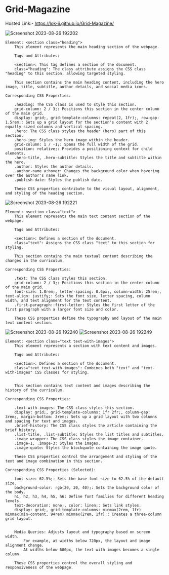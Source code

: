 # Grid-Magazine

Hosted Link:- https://lok-ii.github.io/Grid-Magazine/


![Screenshot 2023-08-26 192202](https://github.com/Lok-ii/Grid-Magazine/assets/129180844/76bf5ee5-6a3c-4f0d-9dcc-535cdd3ceb0c)

	Element: <section class="heading">
		This element represents the main heading section of the webpage.
		
		Tags and Attributes:
		
		<section>: This tag defines a section of the document.
		class="heading": The class attribute assigns the CSS class "heading" to this section, allowing targeted styling.
		
		This section contains the main heading content, including the hero image, title, subtitle, author details, and social media icons.
		
  	Corresponding CSS Properties:
		
		.heading: The CSS class is used to style this section.
		grid-column: 2 / 3;: Positions this section in the center column of the main grid.
		display: grid;, grid-template-columns: repeat(2, 1fr);, row-gap: 1.5rem;: Sets up a grid layout for the section's content with 2 equally sized columns and vertical spacing.
		.hero: The CSS class styles the header (hero) part of this section.
		.hero-img: Styles the hero image within the header.
		grid-column: 1 / -1;: Spans the full width of the grid.
		position: relative;: Provides a positioning context for child elements.
		.hero-title, .hero-subtitle: Styles the title and subtitle within the hero.
		.author: Styles the author details.
		.author-name a:hover: Changes the background color when hovering over the author's name link.
		.publish-date: Styles the publish date.

		These CSS properties contribute to the visual layout, alignment, and styling of the heading section.

![Screenshot 2023-08-26 192221](https://github.com/Lok-ii/Grid-Magazine/assets/129180844/1e735d4f-1685-4375-9b68-e27278d8a8a1)


	Element: <section class="text">
		This element represents the main text content section of the webpage.
		
		Tags and Attributes:
		
		<section>: Defines a section of the document.
		class="text": Assigns the CSS class "text" to this section for styling.
		
		This section contains the main textual content describing the changes in the curriculum.
  
	Corresponding CSS Properties:
		
		.text: The CSS class styles this section.
		grid-column: 2 / 3;: Positions this section in the center column of the main grid.
		font-size: 1.8rem;, letter-spacing: 0.6px;, column-width: 25rem;, text-align: justify;: Sets the font size, letter spacing, column width, and text alignment for the text content.
		.first-paragraph::first-letter: Styles the first letter of the first paragraph with a larger font size and color.
		
  		These CSS properties define the typography and layout of the main text content section.

![Screenshot 2023-08-26 192240](https://github.com/Lok-ii/Grid-Magazine/assets/129180844/2b160038-2d0f-4184-b8bd-bb1925b75cd6)
![Screenshot 2023-08-26 192249](https://github.com/Lok-ii/Grid-Magazine/assets/129180844/df8191c7-e429-416d-80cf-641bce0ee9f7)

  	Element: <section class="text text-with-images">
		This element represents a section with text content and images.
		
		Tags and Attributes:
		
		<section>: Defines a section of the document.
		class="text text-with-images": Combines both "text" and "text-with-images" CSS classes for styling.
		
		
  		This section contains text content and images describing the history of the curriculum.
	
 	Corresponding CSS Properties:
		
		.text-with-images: The CSS class styles this section.
		display: grid;, grid-template-columns: 1fr 2fr;, column-gap: 3rem;, margin-bottom: 3rem;: Sets up a grid layout with two columns and spacing for text and images.
		.brief-history: The CSS class styles the article containing the brief history.
		.list-title, .list-subtitle: Styles the list titles and subtitles.
		.image-wrapper: The CSS class styles the image container.
		.image-1, .image-3: Styles the images.
		.image-quote: Styles the blockquote containing the image quote.
		
  		These CSS properties control the arrangement and styling of the text and image combination in this section.
		
	Corresponding CSS Properties (Selected):
		
		font-size: 62.5%;: Sets the base font size to 62.5% of the default size.
		background-color: rgb(20, 30, 40);: Sets the background color of the body.
		h1, h2, h3, h4, h5, h6: Define font families for different heading levels.
		text-decoration: none;, color: linen;: Sets link styles.
		display: grid;, grid-template-columns: minmax(2rem, 1fr) minmax(min-content, 94rem) minmax(2rem, 1fr);: Creates a three-column grid layout.
		
  
  		Media Queries: Adjusts layout and typography based on screen width.
			For example, at widths below 720px, the layout and image alignment change.
			At widths below 600px, the text with images becomes a single column.
		
  		These CSS properties control the overall styling and responsiveness of the webpage.
 

  
